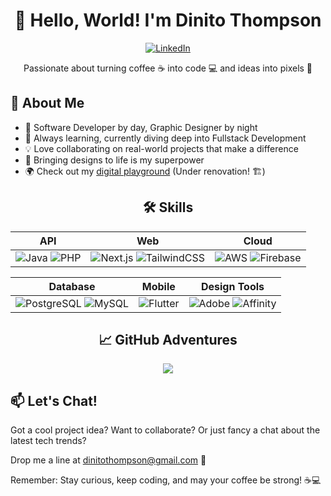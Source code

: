 <div align="center">

# 👋 Hello, World! I'm Dinito Thompson

[![LinkedIn](https://img.shields.io/badge/Let's%20Connect!-%230077B5.svg?style=for-the-badge&logo=linkedin&logoColor=white)](https://www.linkedin.com/in/dinito-thompson/)

Passionate about turning coffee ☕ into code 💻 and ideas into pixels 🎨

</div>

## 🚀 About Me

- 🌟 Software Developer by day, Graphic Designer by night
- 🌱 Always learning, currently diving deep into Fullstack Development
- 💡 Love collaborating on real-world projects that make a difference
- 🎨 Bringing designs to life is my superpower
- 🌍 Check out my [digital playground](https://dinitothompson.netlify.app/) (Under renovation! 🏗️)

<div align="center">

## 🛠️ Skills

| API | Web | Cloud |
|:---:|:---:|:---:|
| ![Java](https://img.shields.io/badge/Java-SpringBoot-orange?style=flat-square&logo=java) ![PHP](https://img.shields.io/badge/PHP-Yii2-777BB4?style=flat-square&logo=php) | ![Next.js](https://img.shields.io/badge/Next.js-React-black?style=flat-square&logo=next.js) ![TailwindCSS](https://img.shields.io/badge/TailwindCSS-38B2AC?style=flat-square&logo=tailwind-css) | ![AWS](https://img.shields.io/badge/AWS-232F3E?style=flat-square&logo=amazon-aws) ![Firebase](https://img.shields.io/badge/Firebase-FFCA28?style=flat-square&logo=firebase&logoColor=black) |

| Database | Mobile | Design Tools |
|:---:|:---:|:---:|
| ![PostgreSQL](https://img.shields.io/badge/PostgreSQL-336791?style=flat-square&logo=postgresql) ![MySQL](https://img.shields.io/badge/XAMPP-MySQL-FB7A24?style=flat-square&logo=xampp) | ![Flutter](https://img.shields.io/badge/Flutter-Dart-02569B?style=flat-square&logo=flutter) | ![Adobe](https://img.shields.io/badge/Adobe-Suite-FF0000?style=flat-square&logo=adobe) ![Affinity](https://img.shields.io/badge/Affinity-Suite-222324?style=flat-square&logo=affinity) |

## 📈 GitHub Adventures

![](https://github-readme-streak-stats.herokuapp.com/?user=DinitoThompson&theme=radical&hide_border=true)

</div>

## 📫 Let's Chat!

Got a cool project idea? Want to collaborate? Or just fancy a chat about the latest tech trends?

Drop me a line at dinitothompson@gmail.com 📧

Remember: Stay curious, keep coding, and may your coffee be strong! ☕💻
